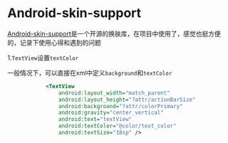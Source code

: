 # Android-skin-support

[Android-skin-support](https://github.com/ximsfei/Android-skin-support)是一个开源的换肤库，在项目中使用了，感觉也挺方便的，记录下使用心得和遇到的问题

1.`TextView`设置`textColor`

一般情况下，可以直接在xml中定义`background`和`textColor`

```xml
            <TextView
                android:layout_width="match_parent"
                android:layout_height="?attr/actionBarSize"
                android:background="?attr/colorPrimary"
                android:gravity="center_vertical"
                android:text="textView"
                android:textColor="@color/text_color"
                android:textSize="18sp" />
```

